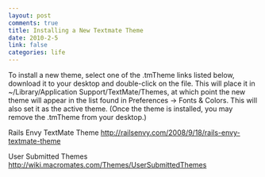 ```yaml
--- 
layout: post
comments: true
title: Installing a New Textmate Theme
date: 2010-2-5
link: false
categories: life
---
```

To install a new theme, select one of the .tmTheme links listed below, download it to your desktop and double-click on the file. This will place it in ~/Library/Application Support/TextMate/Themes, at which point the new theme will appear in the list found in Preferences → Fonts &amp; Colors. This will also set it as the active theme. (Once the theme is installed, you may remove the .tmTheme from your desktop.)

Rails Envy TextMate Theme
<a href="http://railsenvy.com/2008/9/18/rails-envy-textmate-theme" target="_blank"> http://railsenvy.com/2008/9/18/rails-envy-textmate-theme</a>

User Submitted Themes
<a href="http://wiki.macromates.com/Themes/UserSubmittedThemes" target="_blank"> http://wiki.macromates.com/Themes/UserSubmittedThemes</a>
